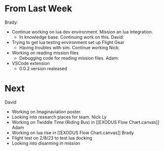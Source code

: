 # From Last Week
Brady:
- Continue working on lua dev environment. Mission an lua integration.
	- In knowledge base. Continuing work on this.
David:
- Trying to get lua testing environment set up Flight Gear
	- Having troubles with sim. Continue working
Nick:
- Working on reading mission files 
	- Debugging code for reading mission files.
Adam:
- VSCode extension
	- 0.0.2 version realeased

# Next
David
- Working on Imaginaviation poster.
- Looking into research places for team.
Nick Ly
- Working on Twiddle Time (Riding Bus) in [[EXODUS Flow Chart.canvas]]
Adam
- Working on lua rise in [[EXODUS Flow Chart.canvas]]
Brady
- Flight test on 2/8/23 to test lua docking
- Looking into disarming in mission